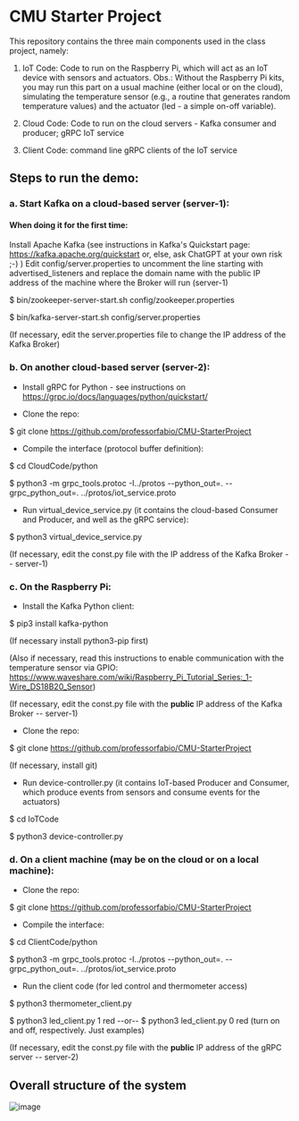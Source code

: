 # CMU Starter Project

This repository contains the three main components used in the class project, namely:

1. IoT Code: Code to run on the Raspberry Pi, which will act as an IoT device with sensors and actuators. Obs.: Without the Raspberry Pi kits, you may run this part on a usual machine (either local or on the cloud), simulating the temperature sensor (e.g., a routine that generates random temperature values) and the actuator (led - a simple on-off variable).

2. Cloud Code: Code to run on the cloud servers - Kafka consumer and producer; gRPC IoT service

3. Client Code: command line gRPC clients of the IoT service

## Steps to run the demo:

### a. Start Kafka on a cloud-based server (server-1):

#### When doing it for the first time:
Install Apache Kafka (see instructions in Kafka's Quickstart page: https://kafka.apache.org/quickstart or, else, ask ChatGPT at your own risk ;-) )
Edit config/server.properties to uncomment the line starting with advertised_listeners and replace the domain name with the public IP address of the machine where the Broker will run (server-1) 

$ bin/zookeeper-server-start.sh config/zookeeper.properties

$ bin/kafka-server-start.sh config/server.properties

(If necessary, edit the server.properties file to change the IP address of the Kafka Broker) 


### b. On another cloud-based server (server-2):

- Install gRPC for Python - see instructions on https://grpc.io/docs/languages/python/quickstart/

- Clone the repo: 

$ git clone https://github.com/professorfabio/CMU-StarterProject
- Compile the interface (protocol buffer definition):

$ cd CloudCode/python

$ python3 -m grpc_tools.protoc -I../protos --python_out=. --grpc_python_out=. ../protos/iot_service.proto

- Run virtual_device_service.py (it contains the cloud-based Consumer and Producer, and well as the gRPC service):

$ python3 virtual_device_service.py

(If necessary, edit the const.py file with the IP address of the Kafka Broker -- server-1)

### c. On the Raspberry Pi:

- Install the Kafka Python client:

$ pip3 install kafka-python

(If necessary install python3-pip first)

(Also if necessary, read this instructions to enable communication with the temperature sensor via GPIO: https://www.waveshare.com/wiki/Raspberry_Pi_Tutorial_Series:_1-Wire_DS18B20_Sensor)

(If necessary, edit the const.py file with the **public** IP address of the Kafka Broker -- server-1)

- Clone the repo:

$ git clone https://github.com/professorfabio/CMU-StarterProject

(If necessary, install git)

- Run device-controller.py (it contains IoT-based Producer and Consumer, which produce events from sensors and consume events for the actuators)

$ cd IoTCode

$ python3 device-controller.py

### d. On a client machine (may be on the cloud or on a local machine):

- Clone the repo:

$ git clone https://github.com/professorfabio/CMU-StarterProject

- Compile the interface:

$ cd ClientCode/python

$ python3 -m grpc_tools.protoc -I../protos --python_out=. --grpc_python_out=. ../protos/iot_service.proto

- Run the client code (for led control and thermometer access)

$ python3 thermometer_client.py

$ python3 led_client.py 1 red  --or-- $ python3 led_client.py 0 red (turn on and off, respectively. Just examples)

(If necessary, edit the const.py file with the **public** IP address of the gRPC server -- server-2)

## Overall structure of the system

![image](https://user-images.githubusercontent.com/13460193/204534405-b17b1abb-77e1-479a-8171-807dc610ee5d.png)
